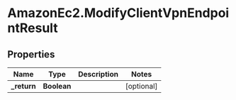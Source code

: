 # AmazonEc2.ModifyClientVpnEndpointResult

## Properties

Name | Type | Description | Notes
------------ | ------------- | ------------- | -------------
**_return** | **Boolean** |  | [optional] 


